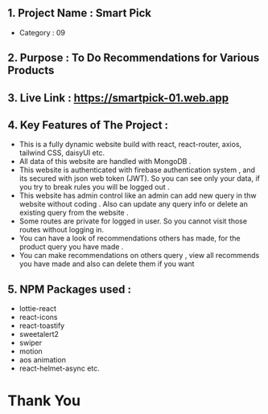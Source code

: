 ## 1. Project Name : Smart Pick
 - Category : 09

## 2. Purpose : To Do Recommendations for Various Products

## 3. Live Link : https://smartpick-01.web.app

## 4. Key Features of The Project :
 -  This is a fully dynamic website build with react, react-router, axios, tailwind CSS, daisyUI etc.
 - All data of this website are handled with MongoDB .
 - This website is authenticated with firebase authentication system , and its secured with json web token (JWT). So you can see only your data, if you try to break rules you will be logged out .
 - This website has admin control like an admin can add new query in thw website without coding . Also can update any query info or delete an existing query from the website .
 - Some routes are private for logged in user. So you cannot visit those routes without logging in.
 - You can have a look of recommendations others has made, for the product query you have made .
 - You can make recommendations on others query , view all recommends you have made and also can delete them if you want

## 5. NPM Packages used :
 - lottie-react
 - react-icons
 - react-toastify
 - sweetalert2
 - swiper 
 - motion
 - aos animation
 - react-helmet-async etc.

#
# Thank You
